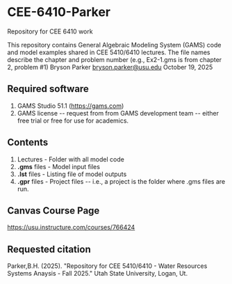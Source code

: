 # CEE-6410-Parker
Repository for CEE 6410 work

This repository contains General Algebraic Modeling System (GAMS) code and model
examples shared in CEE 5410/6410 lectures.
The file names describe the chapter and problem number (e.g., Ex2-1.gms is from
chapter 2, problem #1)
Bryson Parker
bryson.parker@usu.edu
October 19, 2025
## Required software
1. GAMS Studio 51.1 (https://gams.com)
1. GAMS license -- request from from GAMS development team -- either free trial or
free for use for academics.
## Contents
1. Lectures - Folder with all model code
1. **.gms** files - Model input files
1. **.lst** files - Listing file of model outputs
1. **.gpr** files - Project files -- i.e., a project is the folder where .gms
files are run.
## Canvas Course Page
https://usu.instructure.com/courses/766424
## Requested citation
Parker,B.H. (2025). "Repository for CEE 5410/6410 - Water Resources Systems
Anaysis - Fall 2025." Utah State University, Logan, Ut.

